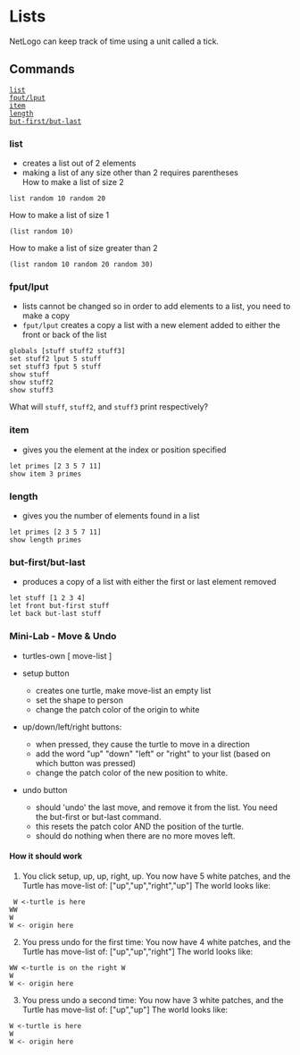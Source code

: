 # Lists
NetLogo can keep track of time using a unit called a tick.

## Commands
[`list`](#list) <br/>
[`fput/lput`](#fput/lput) <br/>
[`item`](#item) <br/>
[`length`](#length) <br/>
[`but-first/but-last`](#but-first/but-last)

### list
- creates a list out of 2 elements
- making a list of any size other than 2 requires parentheses <br/>
How to make a list of size 2
```
list random 10 random 20
```
How to make a list of size 1
```
(list random 10)
```
How to make a list of size greater than 2
```
(list random 10 random 20 random 30)
```

### fput/lput
- lists cannot be changed so in order to add elements to a list, you need to make a copy
- `fput/lput` creates a copy a list with a new element added to either the front or back of the list
```
globals [stuff stuff2 stuff3]
set stuff2 lput 5 stuff
set stuff3 fput 5 stuff
show stuff               
show stuff2       
show stuff3        
```
What will `stuff`, `stuff2`, and `stuff3` print respectively?

### item
- gives you the element at the index or position specified
```
let primes [2 3 5 7 11]
show item 3 primes  
```

### length
- gives you the number of elements found in a list
```
let primes [2 3 5 7 11]
show length primes
```

### but-first/but-last
- produces a copy of a list with either the first or last element removed
```
let stuff [1 2 3 4]
let front but-first stuff
let back but-last stuff
```

### Mini-Lab - Move & Undo
* turtles-own [ move-list ]
* setup button
    - creates one turtle, make move-list an empty list
    - set the shape to person    
    - change the patch color of the origin to white

* up/down/left/right buttons:
    - when pressed, they cause the turtle to move in a direction
    - add the word "up" "down" "left" or "right" to your list (based on which button was pressed)
    - change the patch color of the new position to white.
* undo button
    - should 'undo' the last move, and remove it from the list. You need the but-first or but-last command.
    - this resets the patch color AND the position of the turtle.
    - should do nothing when there are no more moves left.

#### How it should work
1. You click setup, up, up, right, up.
You now have 5 white patches, and the Turtle has move-list of: ["up","up","right","up"]
The world looks like:
```
 W <-turtle is here
WW
W
W <- origin here
```
2. You press undo for the first time:
You now have 4 white patches, and the Turtle has move-list of: ["up","up","right"]
The world looks like:
```
WW <-turtle is on the right W
W
W <- origin here
```
3. You press undo a second time:
You now have 3 white patches, and the Turtle has move-list of: ["up","up"]
The world looks like:
```
W <-turtle is here
W
W <- origin here
```
